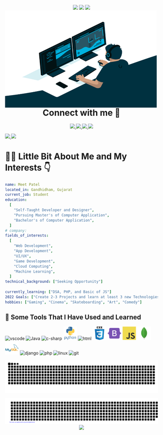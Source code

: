 <!-- - 👋 Hi, I’m @mkpatel-247
- 👀 I’m interested in cp, projects and help others in there project
- 🌱 I’m currently learning PHP, Javascript, etc...
- 💞️ I’m looking to collaborate on different projects and help others...
- 📫 Reach me on LinkedIn(https://www.linkedin.com/in/meet-patel247/) -->

<p align="center">
  <img src="https://capsule-render.vercel.app/api?section=header&type=waving&!&animation=fadeIn&color=gradient&height=100&texBg=true&"/>
  <img src="https://capsule-render.vercel.app/api?section=footer&type=transparent&fontColor=2ea5f5&text=Hey,%20I'm%20Meet&height=150&fontSize=60&desc=%20CS%20Student%20and%20Freelancer&descAlignY=75&descAlign=60"/>
  <img src="https://capsule-render.vercel.app/api?section=footer&type=waving&!&animation=fadeIn&color=gradient&height=100&texBg=true&"/>
<img align="left" alt="GIF" src="https://github.com/mkpatel-247/mkpatel-247/blob/master/code.gif" width="500" height="320"/>
<!--   ![] (https://github.com/mkpatel-247/mkpatel-247/blob/main/code.gif) -->
  <h1 align="center">
  Connect with me 💬
  </h1>
<p align="center">
<a href="#">
  <img height="50" src="https://user-images.githubusercontent.com/46517096/166972883-f5f1d88c-0246-4374-88ac-ded0f2cf0699.png"/>
</a>
<a href="https://in.linkedin.com/in/meet-patel247">
  <img height="50" src="https://user-images.githubusercontent.com/46517096/166973395-19676cd8-f8ec-4abf-83ff-da8243505b82.png"/>
</a>
<a href="https://twitter.com/__Meet_Patel">
  <img height="50" src="https://user-images.githubusercontent.com/46517096/166974271-91dfa250-d70b-4cb9-8707-f1bda1b708c3.png"/>
</a>
<a href="https://www.instagram.com/patel_meet.99/">
  <img height="50" src="https://user-images.githubusercontent.com/46517096/166974368-9798f39f-1f46-499c-b14e-81f0a3f83a06.png"/>
</a>
</p>

<!-- ![Meet's GitHub stats](https://github-readme-stats.vercel.app/api?username=mkpatel-247&show_icons=true&theme=transparent)

![Top Langs](https://github-readme-stats.vercel.app/api/top-langs/?username=mkpatel-247&langs_count=5) -->

<a href="https://github.com/mkpatel-247">
  <img height="180em" src="https://github-readme-stats.vercel.app/api?username=mkpatel-247&theme=transparent&show_icons=true" />
  <img height="125em" src="https://github-readme-stats.vercel.app/api/top-langs/?username=mkpatel-247&theme=transparent&layout=compact" />
</a>
  <h1>
    👨‍💻&nbsp;Little Bit About Me and My Interests 👇
  </h1>
  
```yaml
name: Meet Patel
located_in: Gandhidham, Gujarat
current_job: Student
education:
  [
    "Self-Taught Developer and Designer",
    "Pursuing Master's of Computer Application",
    "Bachelor's of Computer Application",
  ]
# company:
fields_of_interests:
  [
    "Web Development",
    "App Development",
    "UI/UX",
    "Game Development",
    "Cloud Computing",
    "Machine Learning",
  ]
technical_background: ["Seeking Opportunity"]

currently_learning: ["DSA, PHP, and Basic of JS"]
2022 Goals: ["Create 2-3 Projects and learn at least 3 new Technologies."]
hobbies: ["Gaming", "Cinema", "Skateboarding", "Art", "Comedy"]

```
<h2> 📖&nbsp;Some Tools That I Have Used and Learned</h2>
<p align="left">
<img src="https://cdn.jsdelivr.net/gh/devicons/devicon/icons/vscode/vscode-original.svg" alt="vscode" width="45" height="45"/>
<img src="https://cdn.jsdelivr.net/gh/devicons/devicon/icons/java/java-original-wordmark.svg" alt="Java" width="45" height="45"/>
<img src="https://cdn.jsdelivr.net/gh/devicons/devicon/icons/csharp/csharp-original.svg" alt="c-sharp" width="45" height="45" />
<img src="https://raw.githubusercontent.com/devicons/devicon/master/icons/python/python-original-wordmark.svg" alt="python" width="45" height="45" />
<img src="https://cdn.jsdelivr.net/gh/devicons/devicon/icons/html5/html5-original.svg" alt="html" width="45" height="45"/>
<img src="https://raw.githubusercontent.com/devicons/devicon/master/icons/css3/css3-original-wordmark.svg" alt="css3" width="45" height="45" />
<img src="https://raw.githubusercontent.com/devicons/devicon/master/icons/bootstrap/bootstrap-plain.svg" alt="bootstrap" width="45" height="45" />
<img src="https://raw.githubusercontent.com/devicons/devicon/master/icons/javascript/javascript-original.svg" alt="javascript" width="45" height="45" />
<img src="https://raw.githubusercontent.com/devicons/devicon/master/icons/mongodb/mongodb-original.svg" alt="mongodb" width="45" height="45" />
<img src="https://raw.githubusercontent.com/devicons/devicon/master/icons/mysql/mysql-original-wordmark.svg" alt="mysql" width="45" height="45" />
<img src="https://cdn.jsdelivr.net/gh/devicons/devicon/icons/django/django-plain-wordmark.svg" alt="django" width="45" height="45"/>
<img src="https://cdn.jsdelivr.net/gh/devicons/devicon/icons/php/php-original.svg" alt="php" width="45" height="45"/>
<img src="https://cdn.jsdelivr.net/gh/devicons/devicon/icons/linux/linux-original.svg" alt="linux" width="45" height="45"/>
<img src="https://cdn.jsdelivr.net/gh/devicons/devicon/icons/git/git-original.svg" alt="git" width="45" height="45"/>
<!-- to fetch icon follow this link- https://devicon.dev/ -->
</p>

![Snake animation](https://github.com/mkpatel-247/mkpatel-247/blob/output/github-contribution-grid-snake.svg)
<p align="center">
<img src="https://github.com/mkpatel-247/mkpatel-247/blob/main/gitartwork.svg"/>

<!-- <p align="center"> -->
<img src="https://capsule-render.vercel.app/api?section=footer&type=waving&animation=fadeIn&color=gradient&height=100&texBg=true&fontAlign=79"/>
</p>

<!---
mkpatel-247/mkpatel-247 is a ✨ special ✨ repository because its `README.md` (this file) appears on your GitHub profile.
You can click the Preview link to take a look at your changes.
--->
```
